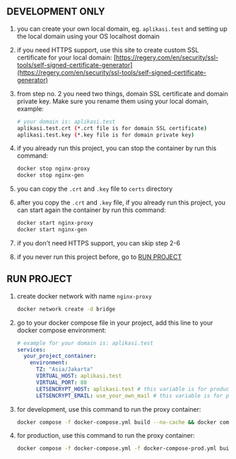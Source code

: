 ## DEVELOPMENT ONLY
1. you can create your own local domain, eg. `aplikasi.test` and setting up the local domain using your OS localhost domain

2. if you need HTTPS support, use this site to create custom SSL certificate for your local domain: [https://regery.com/en/security/ssl-tools/self-signed-certificate-generator](https://regery.com/en/security/ssl-tools/self-signed-certificate-generator)

3. from step no. 2 you need two things, domain SSL certificate and domain private key. Make sure you rename them using your local domain, example:

	```bash
	# your domain is: aplikasi.test
	aplikasi.test.crt (*.crt file is for domain SSL certificate)
	aplikasi.test.key (*.key file is for domain private key)
	```

4. if you already run this project, you can stop the container by run this command:
	
	```bash
	docker stop nginx-proxy
	docker stop nginx-gen
	```

5. you can copy the `.crt` and `.key` file to `certs` directory

6. after you copy the `.crt` and `.key` file, if you already run this project, you can start again the container by run this command:
	
	```bash
	docker start nginx-proxy
	docker start nginx-gen
	```

7. if you don't need HTTPS support, you can skip step 2-6

8. if you never run this project before, go to [RUN PROJECT](#run-project)


## RUN PROJECT
1. create docker network with name `nginx-proxy`

	```bash
	docker network create -d bridge
	```

2. go to your docker compose file in your project, add this line to your docker compose environment:
	
	```yaml
	# example for your domain is: aplikasi.test
	services:
	  your_project_container:
	    environment:
	      TZ: "Asia/Jakarta"
	      VIRTUAL_HOST: aplikasi.test
	      VIRTUAL_PORT: 80
	      LETSENCRYPT_HOST: aplikasi.test # this variable is for production and if you want to use letsencrypt as your SSL certificate authority, skip this variable for development
	      LETSENCRYPT_EMAIL: use_your_own_mail # this variable is for production and if you want to use letsencrypt as your SSL certificate authority, skip this variable for development
	```

2. for development, use this command to run the proxy container:

	```bash
	docker compose -f docker-compose.yml build --no-cache && docker compose -f docker-compose.yml up -d
	```


3. for production, use this command to run the proxy container:

	```bash
	docker compose -f docker-compose.yml -f docker-compose-prod.yml build --no-cache && docker compose -f docker-compose.yml -f docker-compose-prod.yml up -d
	```

